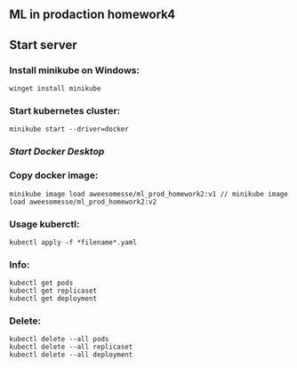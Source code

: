 ## ML in prodaction homework4

## Start server
### Install minikube on Windows:
    winget install minikube

### Start kubernetes cluster:
    minikube start --driver=docker

### *Start Docker Desktop*

### Copy docker image:
    minikube image load aweesomesse/ml_prod_homework2:v1 // minikube image load aweesomesse/ml_prod_homework2:v2

### Usage kuberctl:
    kubectl apply -f *filename*.yaml


### Info:
    kubectl get pods
    kubectl get replicaset
    kubectl get deployment

### Delete:
    kubectl delete --all pods
    kubectl delete --all replicaset
    kubectl delete --all deployment
